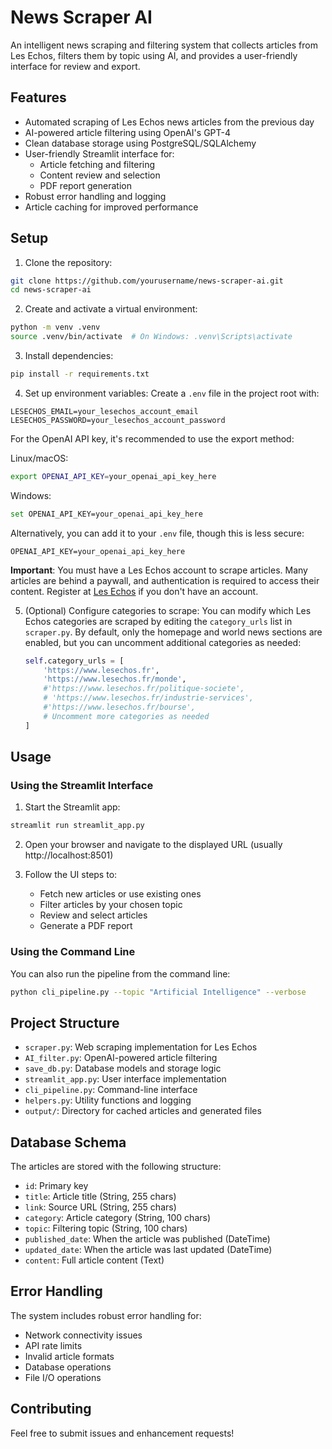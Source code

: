 # News Scraper AI

An intelligent news scraping and filtering system that collects articles from Les Echos, filters them by topic using AI, and provides a user-friendly interface for review and export.

## Features

- Automated scraping of Les Echos news articles from the previous day
- AI-powered article filtering using OpenAI's GPT-4
- Clean database storage using PostgreSQL/SQLAlchemy
- User-friendly Streamlit interface for:
  - Article fetching and filtering
  - Content review and selection
  - PDF report generation
- Robust error handling and logging
- Article caching for improved performance

## Setup

1. Clone the repository:
```bash
git clone https://github.com/yourusername/news-scraper-ai.git
cd news-scraper-ai
```

2. Create and activate a virtual environment:
```bash
python -m venv .venv
source .venv/bin/activate  # On Windows: .venv\Scripts\activate
```

3. Install dependencies:
```bash
pip install -r requirements.txt
```

4. Set up environment variables:
Create a `.env` file in the project root with:
```
LESECHOS_EMAIL=your_lesechos_account_email
LESECHOS_PASSWORD=your_lesechos_account_password
```

For the OpenAI API key, it's recommended to use the export method:

Linux/macOS:
```bash
export OPENAI_API_KEY=your_openai_api_key_here
```

Windows:
```bash
set OPENAI_API_KEY=your_openai_api_key_here
```

Alternatively, you can add it to your `.env` file, though this is less secure:
```
OPENAI_API_KEY=your_openai_api_key_here
```

   **Important**: You must have a Les Echos account to scrape articles. Many articles are behind a paywall, and authentication is required to access their content. Register at [Les Echos](https://www.lesechos.fr/signup) if you don't have an account.

5. (Optional) Configure categories to scrape:
   You can modify which Les Echos categories are scraped by editing the `category_urls` list in `scraper.py`. 
   By default, only the homepage and world news sections are enabled, but you can uncomment additional categories 
   as needed:
   ```python
   self.category_urls = [
       'https://www.lesechos.fr',
       'https://www.lesechos.fr/monde',
       #'https://www.lesechos.fr/politique-societe',
       # 'https://www.lesechos.fr/industrie-services',
       #'https://www.lesechos.fr/bourse',
       # Uncomment more categories as needed
   ]
   ```

## Usage

### Using the Streamlit Interface

1. Start the Streamlit app:
```bash
streamlit run streamlit_app.py
```

2. Open your browser and navigate to the displayed URL (usually http://localhost:8501)

3. Follow the UI steps to:
   - Fetch new articles or use existing ones
   - Filter articles by your chosen topic
   - Review and select articles
   - Generate a PDF report

### Using the Command Line

You can also run the pipeline from the command line:

```bash
python cli_pipeline.py --topic "Artificial Intelligence" --verbose
```

## Project Structure

- `scraper.py`: Web scraping implementation for Les Echos
- `AI_filter.py`: OpenAI-powered article filtering
- `save_db.py`: Database models and storage logic
- `streamlit_app.py`: User interface implementation
- `cli_pipeline.py`: Command-line interface
- `helpers.py`: Utility functions and logging
- `output/`: Directory for cached articles and generated files

## Database Schema

The articles are stored with the following structure:

- `id`: Primary key
- `title`: Article title (String, 255 chars)
- `link`: Source URL (String, 255 chars)
- `category`: Article category (String, 100 chars)
- `topic`: Filtering topic (String, 100 chars)
- `published_date`: When the article was published (DateTime)
- `updated_date`: When the article was last updated (DateTime)
- `content`: Full article content (Text)

## Error Handling

The system includes robust error handling for:
- Network connectivity issues
- API rate limits
- Invalid article formats
- Database operations
- File I/O operations

## Contributing

Feel free to submit issues and enhancement requests!